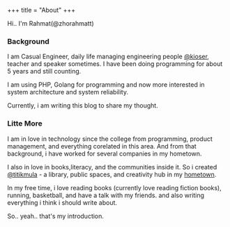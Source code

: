 +++
title = "About"
+++

Hi..
I'm Rahmat(@zhorahmatt)

### Background
I am Casual Engineer, daily life managing engineering people [@kioser](https://kioser.com), teacher and speaker sometimes.
I have been doing programming for about 5 years and still counting.

I am using PHP, Golang for programming and now more interested in system architecture and system reliability.

Currently, i am writing this blog to share my thought.

### Litte More

I am in love in technology since the college from programming, product management, and everything corelated in this area. And from that background, i have worked for several companies in my hometown.

I also in love in books,literacy, and the communities inside it. So i created [@titikmula](https://www.instagram.com/titikmula/) - a library, public spaces, and creativity hub in my [hometown](http://www.pangkepkab.go.id/).

In my free time, i love reading books (currently love reading fiction books), running, basketball, and have a talk with my friends. and also writing everything i think i should write about.

So.. yeah.. that's my introduction. 